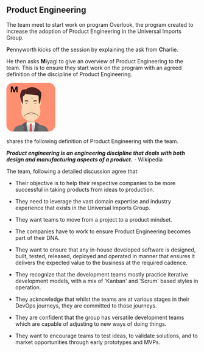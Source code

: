 ## Product Engineering

The team meet to start work on program Overlook, the program created to increase the adoption of Product Engineering in the Universal Imports Group.

**P**ennyworth kicks off the session by explaining the ask from **C**harlie.

He then asks **M**iyagi to give an overview of Product Engineering to the team. This is to ensure they start work on the program with an agreed definition of the discipline of Product Engineering.

![](assets/miyagi.png)

shares the following definition of Product Engineering with the team.

**_Product engineering is an engineering discipline that deals with both design and manufacturing aspects of a product._** - Wikipedia

The team, following a detailed discussion agree that

- Their objective is to help their respective companies to be more successful in taking products from ideas to production.

- They need to leverage the vast domain expertise and industry experience that exists in the Universal Imports Group.

- They want teams to move from a project to a product mindset.

- The companies have to work to ensure Product Engineering becomes part of their DNA.

- They want to ensure that any in-house developed software is designed, built, tested, released, deployed and operated in manner that ensures it delivers the expected value to the business at the required cadence.

- They recognize that the development teams mostly practice iterative development models, with a mix of 'Kanban' and 'Scrum' based styles in operation.

- They acknowledge that whilst the teams are at various stages in their DevOps journeys, they are committed to those journeys.

- They are confident that the group has versatile development teams which are capable of adjusting to new ways of doing things.

- They want to encourage teams to test ideas, to validate solutions, and to market opportunities through early prototypes and MVPs.